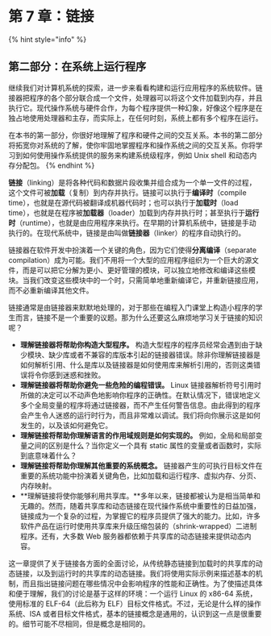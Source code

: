 # 第 7 章：链接

{% hint style="info" %}
## 第二部分：在系统上运行程序

继续我们对计算机系统的探索，进一步来看看构建和运行应用程序的系统软件。链接器把程序的各个部分联合成一个文件，处理器可以将这个文件加载到内存，并且执行它。现代操作系统与硬件合作，为每个程序提供一种幻象，好像这个程序是在独占地使用处理器和主存，而实际上，在任何时刻，系统上都有多个程序在运行。

在本书的第一部分，你很好地理解了程序和硬件之间的交互关系。本书的第二部分将拓宽你对系统的了解，使你牢固地掌握程序和操作系统之间的交互关系。你将学习到如何使用操作系统提供的服务来构建系统级程序，例如 Unix shell 和动态内存分配包。
{% endhint %}

**链接**（linking）是将各种代码和数据片段收集并组合成为一个单一文件的过程，这个文件可被**加载**（复制）到内存并执行。链接可以执行于**编译时**（compile time），也就是在源代码被翻译成机器代码时；也可以执行于**加载时**（load time），也就是在程序被**加载器**（loader）加载到内存并执行时；甚至执行于**运行时**（runtime），也就是由应用程序来执行。在早期的计算机系统中，链接是手动执行的。在现代系统中，链接是由叫做**链接器**（linker）的程序自动执行的。

链接器在软件开发中扮演着一个关键的角色，因为它们使得**分离编译**（separate compilation）成为可能。我们不用将一个大型的应用程序组织为一个巨大的源文件，而是可以把它分解为更小、更好管理的模块，可以独立地修改和编译这些模块。当我们改变这些模块中的一个时，只需简单地重新编译它，并重新链接应用，而不必重新编译其他文件。

链接通常是由链接器来默默地处理的，对于那些在编程入门课堂上构造小程序的学生而言，链接不是一个重要的议题。那为什么还要这么麻烦地学习关于链接的知识呢？ 

* **理解链接器将帮助你构造大型程序。** 构造大型程序的程序员经常会遇到由于缺少模块、缺少库或者不兼容的库版本引起的链接器错误。除非你理解链接器是如何解析引用、什么是库以及链接器是如何使用库来解析引用的，否则这类错误将令你感到迷惑和挫败。
* **理解链接器将帮助你避免一些危险的编程错误。** Linux 链接器解析符号引用时所做的决定可以不动声色地影响你程序的正确性。在默认情况下，错误地定义多个全局变量的程序将通过链接器，而不产生任何警告信息。由此得到的程序会产生令人迷惑的运行时行为，而且非常难以调试。我们将向你展示这是如何发生的，以及该如何避免它。
* **理解链接将帮助你理解语言的作用域规则是如何实现的。** 例如，全局和局部变量之间的区别是什么？当你定义一个具有 static 属性的变量或者函数时，实际到底意味着什么？
* **理解链接将帮助你理解其他重要的系统概念。** 链接器产生的可执行目标文件在重要的系统功能中扮演着关键角色，比如加载和运行程序、虚拟内存、分页、内存映射。
* **理解链接将使你能够利用共享库。**多年以来，链接都被认为是相当简单和无趣的。然而，随着共享库和动态链接在现代操作系统中重要性的日益加强，链接成为一个复杂的过程，为掌握它的程序员提供了强大的能力。比如，许多软件产品在运行时使用共享库来升级压缩包装的（shrink-wrapped）二进制程序。还有，大多数 Web 服务器都依赖于共享库的动态链接来提供动态内容。

这一章提供了关于链接各方面的全面讨论，从传统静态链接到加载时的共享库的动态链接，以及到运行时的共享库的动态链接。我们将使用实际示例来描述基本的机制，而且指出链接问题在哪些情况中会影响程序的性能和正确性。为了使描述具体和便于理解，我们的讨论是基于这样的环境：一个运行 Linux 的 x86-64 系统，使用标准的 ELF-64（此后称为 ELF）目标文件格式。不过，无论是什么样的操作系统、ISA 或者目标文件格式，基本的链接概念是通用的，认识到这一点是很重要的。细节可能不尽相同，但是概念是相同的。

